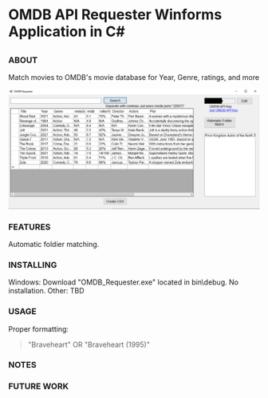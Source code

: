 # OMDB API Requester Winforms Application in C#

## 

### ABOUT

Match movies to OMDB's movie database for Year, Genre, ratings, and more

![alt text](https://raw.githubusercontent.com/jatoran/omdbRequester/main/images/omdbReqSS1.png)

### FEATURES

Automatic foldier matching.

### INSTALLING

Windows: Download "OMDB_Requester.exe" located in bin\debug.   No installation.
Other: TBD

### USAGE

Proper formatting:

>"Braveheart"  OR "Braveheart (1995)"

### NOTES

### FUTURE WORK





